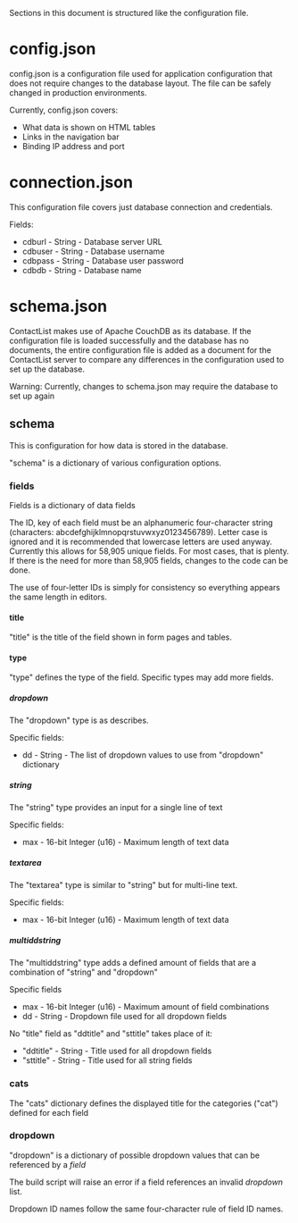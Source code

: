 Sections in this document is structured like the configuration file. 

# config.json
config.json is a configuration file used for application configuration that does not require changes to the database layout. The file can be safely changed in production environments.

Currently, config.json covers:
- What data is shown on HTML tables
- Links in the navigation bar
- Binding IP address and port

# connection.json
This configuration file covers just database connection and credentials.

Fields:
- cdburl - String - Database server URL
- cdbuser - String - Database username
- cdbpass - String - Database user password
- cdbdb - String - Database name

# schema.json
ContactList makes use of Apache CouchDB as its database. If the configuration file is loaded successfully and the database has no documents, the entire configuration file is added as a document for the ContactList server to compare any differences in the configuration used to set up the database.

Warning: Currently, changes to schema.json may require the database to set up again

## schema
This is configuration for how data is stored in the database.

"schema" is a dictionary of various configuration options.

### fields
Fields is a dictionary of data fields

The ID, key of each field must be an alphanumeric four-character string (characters: abcdefghijklmnopqrstuvwxyz0123456789). Letter case is ignored and it is recommended that lowercase letters are used anyway. Currently this allows for 58,905 unique fields. For most cases, that is plenty. If there is the need for more than 58,905 fields, changes to the code can be done.

The use of four-letter IDs is simply for consistency so everything appears the same length in editors.

#### title
"title" is the title of the field shown in form pages and tables.

#### type
"type" defines the type of the field. Specific types may add more fields.

##### dropdown
The "dropdown" type is as describes.

Specific fields:
- dd - String - The list of dropdown values to use from "dropdown" dictionary

##### string
The "string" type provides an input for a single line of text

Specific fields:
- max - 16-bit Integer (u16) - Maximum length of text data

##### textarea
The "textarea" type is similar to "string" but for multi-line text.
 
Specific fields:
- max - 16-bit Integer (u16) - Maximum length of text data

##### multiddstring
The "multiddstring" type adds a defined amount of fields that are a combination of "string" and "dropdown"

Specific fields
- max - 16-bit Integer (u16) - Maximum amount of field combinations
- dd - String - Dropdown file used for all dropdown fields

No "title" field as "ddtitle" and "sttitle" takes place of it:
- "ddtitle" - String - Title used for all dropdown fields
- "sttitle" - String - Title used for all string fields

### cats
The "cats" dictionary defines the displayed title for the categories ("cat") defined for each field

### dropdown
"dropdown" is a dictionary of possible dropdown values that can be referenced by a *field*

The build script will raise an error if a field references an invalid *dropdown* list. 

Dropdown ID names follow the same four-character rule of field ID names.

